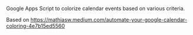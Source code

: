 Google Apps Script to colorize calendar events based on various criteria. 

Based on https://mathiasw.medium.com/automate-your-google-calendar-coloring-4e7b15ed5560
